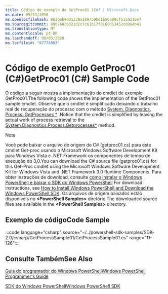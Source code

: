 ```yaml
---
title: Código de exemplo de GetProc01 (C#) | Microsoft Docs
ms.date: 09/13/2016
ms.openlocfilehash: 883beb9dd1328a1897b9b61656a98cf515a21be7
ms.sourcegitcommit: 0907b8c6322d2c7c61b17f8168d53452c8964b41
ms.translationtype: MT
ms.contentlocale: pt-BR
ms.lasthandoff: 08/05/2020
ms.locfileid: "87778893"
---
```

# <a name="getproc01-c-sample-code"></a><span data-ttu-id="219bc-102">Código de exemplo GetProc01 (C#)</span><span class="sxs-lookup"><span data-stu-id="219bc-102">GetProc01 (C#) Sample Code</span></span>

<span data-ttu-id="219bc-103">O código a seguir mostra a implementação do cmdlet de exemplo GetProc01.</span><span class="sxs-lookup"><span data-stu-id="219bc-103">The following code shows the implementation of the GetProc01 sample cmdlet.</span></span> <span data-ttu-id="219bc-104">Observe que o cmdlet é simplificado deixando o trabalho real de recuperação do processo com o método [System. Diagnostics. Process. GetProcesses \*](/dotnet/api/System.Diagnostics.Process.GetProcesses) .</span><span class="sxs-lookup"><span data-stu-id="219bc-104">Notice that the cmdlet is simplified by leaving the actual work of process retrieval to the [System.Diagnostics.Process.Getprocesses\*](/dotnet/api/System.Diagnostics.Process.GetProcesses) method.</span></span>

> [!NOTE]
> <span data-ttu-id="219bc-105">Você pode baixar o arquivo de origem do C# (getproc01.cs) para este cmdlet Get-proc usando o Microsoft Windows Software Development Kit para Windows Vista e .NET Framework os componentes de tempo de execução do 3,0.</span><span class="sxs-lookup"><span data-stu-id="219bc-105">You can download the C# source file (getproc01.cs) for this Get-Proc cmdlet using the Microsoft Windows Software Development Kit for Windows Vista and .NET Framework 3.0 Runtime Components.</span></span> <span data-ttu-id="219bc-106">Para obter instruções de download, consulte [como instalar o Windows PowerShell e baixar o SDK do Windows PowerShell](/powershell/scripting/developer/installing-the-windows-powershell-sdk).</span><span class="sxs-lookup"><span data-stu-id="219bc-106">For download instructions, see [How to Install Windows PowerShell and Download the Windows PowerShell SDK](/powershell/scripting/developer/installing-the-windows-powershell-sdk).</span></span>
> <span data-ttu-id="219bc-107">Os arquivos de origem baixados estão disponíveis no **\<PowerShell Samples>** diretório.</span><span class="sxs-lookup"><span data-stu-id="219bc-107">The downloaded source files are available in the **\<PowerShell Samples>** directory.</span></span>

## <a name="code-sample"></a><span data-ttu-id="219bc-108">Exemplo de código</span><span class="sxs-lookup"><span data-stu-id="219bc-108">Code Sample</span></span>

:::code language="csharp" source="~/../powershell-sdk-samples/SDK-2.0/csharp/GetProcessSample01/GetProcessSample01.cs" range="11-126":::

## <a name="see-also"></a><span data-ttu-id="219bc-109">Consulte Também</span><span class="sxs-lookup"><span data-stu-id="219bc-109">See Also</span></span>

[<span data-ttu-id="219bc-110">Guia do programador do Windows PowerShell</span><span class="sxs-lookup"><span data-stu-id="219bc-110">Windows PowerShell Programmer's Guide</span></span>](./windows-powershell-programmer-s-guide.md)

[<span data-ttu-id="219bc-111">SDK do Windows PowerShell</span><span class="sxs-lookup"><span data-stu-id="219bc-111">Windows PowerShell SDK</span></span>](../windows-powershell-reference.md)
